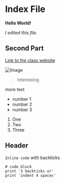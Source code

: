# Index File

**Hello World!**

*I edited this file.*

## Second Part

[Link to the class website](https://sites.google.com/eng.ucsd.edu/cse-15l-spring-2022/home?authuser=0)

![Image](https://theme.zdassets.com/theme_assets/1094427/189dce017fb19e3ca1b94b2095d519cc514df22c.jpg)

> Interesting

more text

* number 1
* number 2
* number 3

1. One
2. Two
3. Three

Header
---
`Inline code` with backticks

```
# code block
print '3 backticks or'
print 'indent 4 spaces'
```